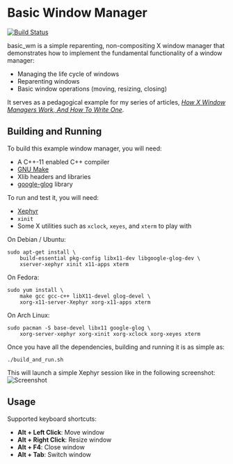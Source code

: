# Basic Window Manager

[![Build Status][build-status-image]][github-url]

basic_wm is a simple reparenting, non-compositing X window manager that demonstrates
how to implement the fundamental functionality of a window manager:

- Managing the life cycle of windows
- Reparenting windows
- Basic window operations (moving, resizing, closing)

It serves as a pedagogical example for my series of articles,
[_How X Window Managers Work, And How To Write One_](https://jichu4n.com/posts/how-x-window-managers-work-and-how-to-write-one-part-i/).

## Building and Running

To build this example window manager, you will need:

- A C++-11 enabled C++ compiler
- [GNU Make](https://www.gnu.org/software/make/)
- Xlib headers and libraries
- [google-glog](https://code.google.com/p/google-glog/) library

To run and test it, you will need:

- [Xephyr](https://en.wikipedia.org/wiki/Xephyr)
- `xinit`
- Some X utilities such as `xclock`, `xeyes`, and `xterm` to play with

On Debian / Ubuntu:

    sudo apt-get install \
        build-essential pkg-config libx11-dev libgoogle-glog-dev \
        xserver-xephyr xinit x11-apps xterm

On Fedora:

    sudo yum install \
        make gcc gcc-c++ libX11-devel glog-devel \
        xorg-x11-server-Xephyr xorg-x11-apps xterm

On Arch Linux:

    sudo pacman -S base-devel libx11 google-glog \
        xorg-server-xephyr xorg-xinit xorg-xclock xorg-xeyes xterm

Once you have all the dependencies, building and running it is as simple as:

    ./build_and_run.sh

This will launch a simple Xephyr session like in the following screenshot:
![Screenshot](basic_wm_screenshot.png)

## Usage

Supported keyboard shortcuts:

- **Alt + Left Click**: Move window
- **Alt + Right Click**: Resize window
- **Alt + F4**: Close window
- **Alt + Tab**: Switch window

[github-url]: https://github.com/jichu4n/basic_wm
[build-status-image]: https://github.com/jichu4n/basic_wm/actions/workflows/build.yaml/badge.svg
